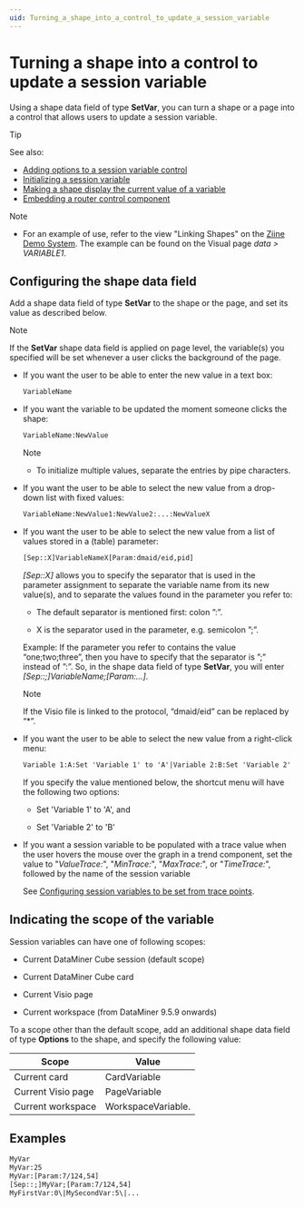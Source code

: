 ```yaml
---
uid: Turning_a_shape_into_a_control_to_update_a_session_variable
---
```


# Turning a shape into a control to update a session variable

Using a shape data field of type **SetVar**, you can turn a shape or a page into a control that allows users to update a session variable.

> [!TIP]
> See also:
>
> - [Adding options to a session variable control](xref:Adding_options_to_a_session_variable_control)
> - [Initializing a session variable](xref:Initializing_a_session_variable)
> - [Making a shape display the current value of a variable](xref:Making_a_shape_display_the_current_value_of_a_variable)
> - [Embedding a router control component](xref:Embedding_a_router_control_component)

> [!NOTE]
>
> - For an example of use, refer to the view "Linking Shapes" on the [Ziine Demo System](xref:ZiineDemoSystem). The example can be found on the Visual page _data > VARIABLE1_.

## Configuring the shape data field

Add a shape data field of type **SetVar** to the shape or the page, and set its value as described below.

> [!NOTE]
> If the **SetVar** shape data field is applied on page level, the variable(s) you specified will be set whenever a user clicks the background of the page.

- If you want the user to be able to enter the new value in a text box:

  ```txt
  VariableName
  ```

- If you want the variable to be updated the moment someone clicks the shape:

  ```txt
  VariableName:NewValue
  ```

  > [!NOTE]
  >
  > - To initialize multiple values, separate the entries by pipe characters.

- If you want the user to be able to select the new value from a drop-down list with fixed values:

  ```txt
  VariableName:NewValue1:NewValue2:...:NewValueX
  ```

- If you want the user to be able to select the new value from a list of values stored in a (table) parameter:

  ```txt
  [Sep::X]VariableNameX[Param:dmaid/eid,pid]
  ```

  _\[Sep::X\]_ allows you to specify the separator that is used in the parameter assignment to separate the variable name from its new value(s), and to separate the values found in the parameter you refer to:

  - The default separator is mentioned first: colon ”:”.

  - X is the separator used in the parameter, e.g. semicolon ”;”.

  Example: If the parameter you refer to contains the value “one;two;three”, then you have to specify that the separator is ”;” instead of ”:”. So, in the shape data field of type **SetVar**, you will enter _\[Sep::;\]VariableName;\[Param:...\]_.

  > [!NOTE]
  > If the Visio file is linked to the protocol, “dmaid/eid” can be replaced by “\*”.

- If you want the user to be able to select the new value from a right-click menu:

  ```txt
  Variable 1:A:Set 'Variable 1' to 'A'|Variable 2:B:Set 'Variable 2' to 'B'
  ```

  If you specify the value mentioned below, the shortcut menu will have the following two options:

  - Set 'Variable 1' to 'A', and

  - Set 'Variable 2' to 'B'

- If you want a session variable to be populated with a trace value when the user hovers the mouse over the graph in a trend component, set the value to "_ValueTrace:_", "_MinTrace:_", "_MaxTrace:_", or "_TimeTrace:_", followed by the name of the session variable

  See [Configuring session variables to be set from trace points](xref:Linking_a_shape_to_a_trend_component#configuring-session-variables-to-be-set-from-trace-points).

## Indicating the scope of the variable

Session variables can have one of following scopes:

- Current DataMiner Cube session (default scope)

- Current DataMiner Cube card

- Current Visio page

- Current workspace (from DataMiner 9.5.9 onwards)

To a scope other than the default scope, add an additional shape data field of type **Options** to the shape, and specify the following value:

| Scope              | Value              |
| ------------------ | ------------------ |
| Current card       | CardVariable       |
| Current Visio page | PageVariable       |
| Current workspace  | WorkspaceVariable. |

## Examples

```txt
MyVar
MyVar:25
MyVar:[Param:7/124,54]
[Sep::;]MyVar;[Param:7/124,54]
MyFirstVar:0\|MySecondVar:5\|...
```
